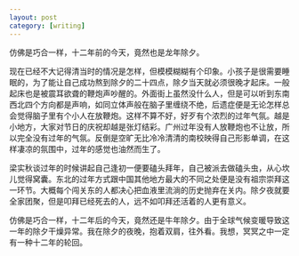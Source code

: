 ```yaml
---
layout: post
category: [writing]
---
```


仿佛是巧合一样，十二年前的今天，竟然也是龙年除夕。

现在已经不大记得清当时的情况是怎样，但模模糊糊有个印象。小孩子是很需要睡眠的，为了能让自己成功熬到除夕的二十四点，除夕当天就必须很晚才起床。一般起床也是被震耳欲聋的鞭炮声吵醒的。外面街上虽然没什么人，但是可以听到东南西北四个方向都是声响，如同立体声般在脑子里缠绕不绝，后遗症便是无论怎样总会觉得脑子里有个小人在放鞭炮。这样不算不好，好歹有个浓烈的过年气氛。越是小地方，大家对节日的庆祝却越是张灯结彩。广州过年没有人放鞭炮也不让放，所以完全没有过年的气氛。反倒是空旷无比冷冷清清的南校映得自己形影单调，在这样凄凉的氛围中，过年的感觉也油然而生了。

梁实秋谈过年的时候讲起自己逢初一便要磕头拜年，自己被派去做磕头虫，从心坎儿觉得窝囊。东北的过年方式跟中国其他地方最大的不同之处便是没有祖宗崇拜这一环节。大概每个闯关东的人都决心把血液里流淌的历史抛弃在关内。除夕夜就要全家团聚，但是叩拜已经死去的人，远不如叩拜还活着的人更有意义。

仿佛是巧合一样，十二年后的今天，竟然还是牛年除夕。由于全球气候变暖导致这一年的除夕干燥异常。我在除夕的夜晚，抱着双肩，往外看。我想，冥冥之中一定有一种十二年的轮回。

